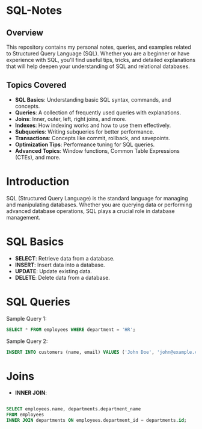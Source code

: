 # SQL-Notes

## Overview

This repository contains my personal notes, queries, and examples related to Structured Query Language (SQL). Whether you are a beginner or have experience with SQL, you'll find useful tips, tricks, and detailed explanations that will help deepen your understanding of SQL and relational databases.

## Topics Covered 

+ **SQL Basics**: Understanding basic SQL syntax, commands, and concepts.
+ **Queries**: A collection of frequently used queries with explanations.
+ **Joins**: Inner, outer, left, right joins, and more.
+ **Indexes**: How indexing works and how to use them effectively.
+ **Subqueries**: Writing subqueries for better performance.
+ **Transactions**: Concepts like commit, rollback, and savepoints.
+ **Optimization Tips**: Performance tuning for SQL queries.
+ **Advanced Topics**: Window functions, Common Table Expressions (CTEs), and more.


# Introduction

SQL (Structured Query Language) is the standard language for managing and manipulating databases. Whether you are querying data or performing advanced database operations, SQL plays a crucial role in database management.

# SQL Basics

+ **SELECT**: Retrieve data from a database.
+ **INSERT**: Insert data into a database.
+ **UPDATE**: Update existing data.
+ **DELETE**: Delete data from a database.

# SQL Queries

Sample Query 1:

```sql
SELECT * FROM employees WHERE department = 'HR';
```
Sample Query 2:

```sql
INSERT INTO customers (name, email) VALUES ('John Doe', 'john@example.com');
```

# Joins

+ **INNER JOIN**:

```sql

SELECT employees.name, departments.department_name
FROM employees
INNER JOIN departments ON employees.department_id = departments.id;
